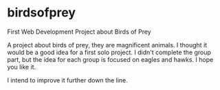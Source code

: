 # birdsofprey
First Web Development Project about Birds of Prey

A project about birds of prey, they are magnificent animals.
I thought it would be a good idea for a first solo project.
I didn't complete the group part, but the idea for each group is focused on eagles and hawks.
I hope you like it.

I intend to improve it further down the line.
